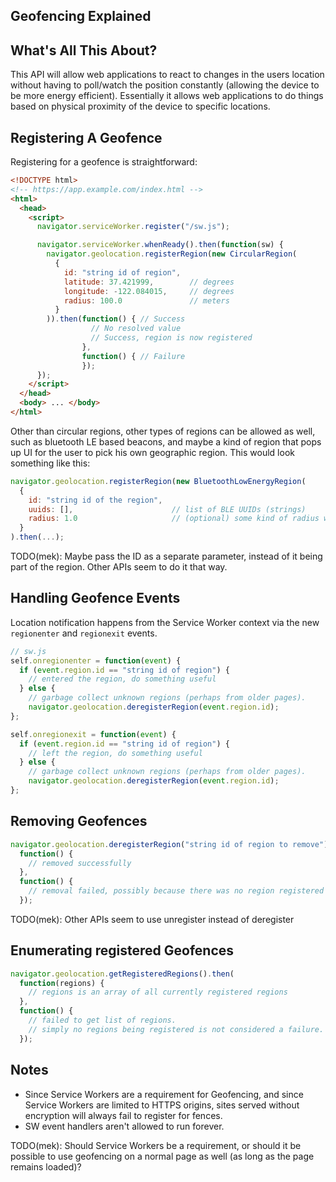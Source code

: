 <h2>Geofencing Explained</h2>

## What's All This About?

This API will allow web applications to react to changes in the users location without having to poll/watch the position constantly (allowing the device to be more energy efficient). Essentially it allows web applications to do things based on physical proximity of the device to specific locations.

## Registering A Geofence

Registering for a geofence is straightforward:

```html
<!DOCTYPE html>
<!-- https://app.example.com/index.html -->
<html>
  <head>
    <script>
      navigator.serviceWorker.register("/sw.js");

      navigator.serviceWorker.whenReady().then(function(sw) {
        navigator.geolocation.registerRegion(new CircularRegion(
          {
            id: "string id of region",
            latitude: 37.421999,        // degrees
            longitude: -122.084015,     // degrees
            radius: 100.0               // meters
          }
        )).then(function() { // Success
                  // No resolved value
                  // Success, region is now registered
                },
                function() { // Failure
                });
      });
    </script>
  </head>
  <body> ... </body>
</html>
```

Other than circular regions, other types of regions can be allowed as well, such as bluetooth LE based beacons, and maybe a kind of region that pops up UI for the user to pick his own geographic region. This would look something like this:
```js
navigator.geolocation.registerRegion(new BluetoothLowEnergyRegion(
  {
    id: "string id of the region",
    uuids: [],                      // list of BLE UUIDs (strings)
    radius: 1.0                     // (optional) some kind of radius when to trigger the region
  }
).then(...);
```

TODO(mek): Maybe pass the ID as a separate parameter, instead of it being part of the region. Other APIs seem to do it that way.

## Handling Geofence Events

Location notification happens from the Service Worker context via the new `regionenter` and `regionexit` events.

```js
// sw.js
self.onregionenter = function(event) {
  if (event.region.id == "string id of region") {
    // entered the region, do something useful
  } else {
    // garbage collect unknown regions (perhaps from older pages).
    navigator.geolocation.deregisterRegion(event.region.id);
};

self.onregionexit = function(event) {
  if (event.region.id == "string id of region") {
    // left the region, do something useful
  } else {
    // garbage collect unknown regions (perhaps from older pages).
    navigator.geolocation.deregisterRegion(event.region.id);
};
```


## Removing Geofences
```js
navigator.geolocation.deregisterRegion("string id of region to remove").then(
  function() {
    // removed successfully
  },
  function() {
    // removal failed, possibly because there was no region registered with the id
  });
```

TODO(mek): Other APIs seem to use unregister instead of deregister

## Enumerating registered Geofences
```js
navigator.geolocation.getRegisteredRegions().then(
  function(regions) {
    // regions is an array of all currently registered regions
  },
  function() {
    // failed to get list of regions.
    // simply no regions being registered is not considered a failure.
  });
```

## Notes

  * Since Service Workers are a requirement for Geofencing, and since Service Workers are limited to HTTPS origins, sites served without encryption will always fail to register for fences.
  * SW event handlers aren't allowed to run forever.

TODO(mek): Should Service Workers be a requirement, or should it be possible to use geofencing on a normal page as well (as long as the page remains loaded)?
